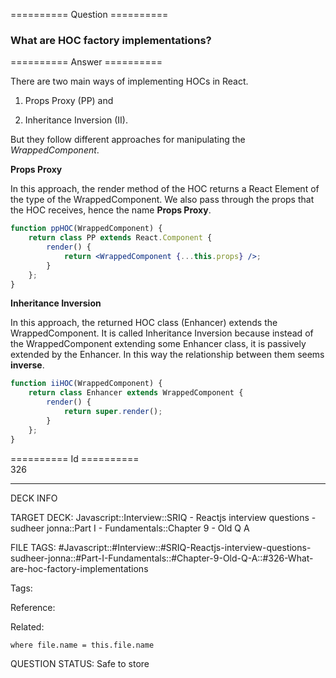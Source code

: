 ========== Question ==========  

### What are HOC factory implementations?  

========== Answer ==========  

There are two main ways of implementing HOCs in React.

1.  Props Proxy (PP) and

2.  Inheritance Inversion (II).

But they follow different approaches for manipulating the _WrappedComponent_.

**Props Proxy**

In this approach, the render method of the HOC returns a React Element of the
type of the WrappedComponent. We also pass through the props that the HOC
receives, hence the name **Props Proxy**.

```jsx
function ppHOC(WrappedComponent) {
    return class PP extends React.Component {
        render() {
            return <WrappedComponent {...this.props} />;
        }
    };
}
```

**Inheritance Inversion**

In this approach, the returned HOC class (Enhancer) extends the
WrappedComponent. It is called Inheritance Inversion because instead of the
WrappedComponent extending some Enhancer class, it is passively extended by the
Enhancer. In this way the relationship between them seems **inverse**.

```jsx
function iiHOC(WrappedComponent) {
    return class Enhancer extends WrappedComponent {
        render() {
            return super.render();
        }
    };
}
```

========== Id ==========  
326

---

DECK INFO

TARGET DECK: Javascript::Interview::SRIQ - Reactjs interview questions - sudheer jonna::Part I - Fundamentals::Chapter 9 - Old Q A

FILE TAGS: #Javascript::#Interview::#SRIQ-Reactjs-interview-questions-sudheer-jonna::#Part-I-Fundamentals::#Chapter-9-Old-Q-A::#326-What-are-hoc-factory-implementations

Tags:

Reference:

Related:

```dataview
where file.name = this.file.name
```
QUESTION STATUS: Safe to store
